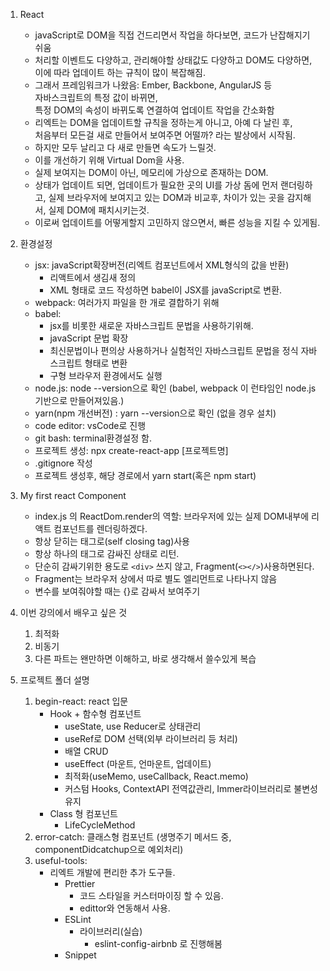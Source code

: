 1. React

   - javaScript로 DOM을 직접 건드리면서 작업을 하다보면, 코드가 난잡해지기 쉬움
   - 처리할 이벤트도 다양하고, 관리해야할 상태값도 다양하고 DOM도 다양하면,  
     이에 따라 업데이트 하는 규칙이 많이 복잡해짐.
   - 그래서 프레임워크가 나왔음: Ember, Backbone, AngularJS 등  
      자바스크립트의 특정 값이 바뀌면,  
      특정 DOM의 속성이 바뀌도록 연결하여 업데이트 작업을 간소화함
   - 리엑트는 DOM을 업데이트할 규칙을 정하는게 아니고, 아예 다 날린 후,  
     처음부터 모든걸 새로 만들어서 보여주면 어떨까? 라는 발상에서 시작됨.
   - 하지만 모두 날리고 다 새로 만들면 속도가 느릴것.
   - 이를 개선하기 위해 Virtual Dom을 사용.
   - 실제 보여지는 DOM이 아닌, 메모리에 가상으로 존재하는 DOM.
   - 상태가 업데이트 되면, 업데이트가 필요한 곳의 UI를 가상 돔에 먼저 랜더링하고, 실제 브라우저에 보여지고 있는 DOM과 비교후, 차이가 있는 곳을 감지해서, 실제 DOM에 패치시키는것.
   - 이로써 업데이트를 어떻게할지 고민하지 않으면서, 빠른 성능을 지킬 수 있게됨.

2. 환경설정

   - jsx: javaScript확장버전(리엑트 컴포넌트에서 XML형식의 값을 반환)
     - 리액트에서 생김새 정의
     - XML 형태로 코드 작성하면 babel이 JSX를 javaScript로 변환.
   - webpack: 여러가지 파일을 한 개로 결합하기 위해
   - babel:
     - jsx를 비롯한 새로운 자바스크립트 문법을 사용하기위해.
     - javaScript 문법 확장
     - 최신문법이나 편의상 사용하거나 실험적인 자바스크립트 문법을 정식 자바스크립트 형태로 변환
     - 구형 브라우저 환경에서도 실행
   - node.js: node --version으로 확인 (babel, webpack 이 런타임인 node.js 기반으로 만들어져있음.)
   - yarn(npm 개선버전) : yarn --version으로 확인 (없을 경우 설치)
   - code editor: vsCode로 진행
   - git bash: terminal환경설정 함.
   - 프로젝트 생성: npx create-react-app [프로젝트명]
   - .gitignore 작성
   - 프로젝트 생성후, 해당 경로에서 yarn start(혹은 npm start)

3. My first react Component

   - index.js 의 ReactDom.render의 역할: 브라우저에 있는 실제 DOM내부에 리액트 컴포넌트를 렌더링하겠다.
   - 항상 닫히는 태그로(self closing tag)사용
   - 항상 하나의 태그로 감싸진 상태로 리턴.
   - 단순히 감싸기위한 용도로 `<div>` 쓰지 않고, Fragment(`<></>`)사용하면된다.
   - Fragment는 브라우저 상에서 따로 별도 엘리먼트로 나타나지 않음
   - 변수를 보여줘야할 때는 {}로 감싸서 보여주기

4. 이번 강의에서 배우고 싶은 것

   1. 최적화
   2. 비동기
   3. 다른 파트는 왠만하면 이해하고, 바로 생각해서 쓸수있게 복습

5. 프로젝트 폴더 설명
   1. begin-react: react 입문
      - Hook + 함수형 컴포넌트
        - useState, use Reducer로 상태관리
        - useRef로 DOM 선택(외부 라이브러리 등 처리)
        - 배열 CRUD
        - useEffect (마운트, 언마운트, 업데이트)
        - 최적화(useMemo, useCallback, React.memo)
        - 커스텀 Hooks, ContextAPI 전역값관리, Immer라이브러리로 불변성 유지
      - Class 형 컴포넌트
        - LifeCycleMethod
   2. error-catch: 클래스형 컴포넌트 (생명주기 메서드 중, componentDidcatchup으로 예외처리)
   3. useful-tools:
      - 리엑트 개발에 편리한 추가 도구들.
        - Prettier
          - 코드 스타일을 커스터마이징 할 수 있음.
          - edittor와 연동해서 사용.
        - ESLint
          - 라이브러리(실습)
            - eslint-config-airbnb 로 진행해봄
        - Snippet
